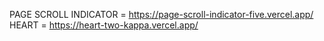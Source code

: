 PAGE SCROLL INDICATOR = https://page-scroll-indicator-five.vercel.app/
HEART = https://heart-two-kappa.vercel.app/
